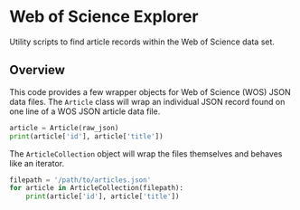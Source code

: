 # Web of Science Explorer

Utility scripts to find article records within the Web of Science data set.

## Overview

This code provides a few wrapper objects for Web of Science (WOS) JSON data files. The `Article` class will wrap an individual JSON record found on one line of a WOS JSON article data file.

```python
article = Article(raw_json)
print(article['id'], article['title'])
```

The `ArticleCollection` object will wrap the files themselves and behaves like an iterator.

```python
filepath = '/path/to/articles.json'
for article in ArticleCollection(filepath):
    print(article['id'], article['title'])
```
